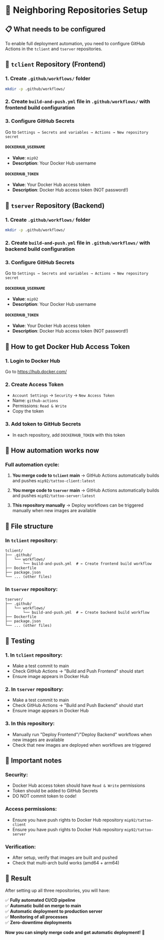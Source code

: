 # 🔧 Neighboring Repositories Setup

## 📋 What needs to be configured

To enable full deployment automation, you need to configure GitHub Actions in the `tclient` and `tserver` repositories.

## 🎯 `tclient` Repository (Frontend)

### 1. Create `.github/workflows/` folder

```bash
mkdir -p .github/workflows/
```

### 2. Create `build-and-push.yml` file in `.github/workflows/` with frontend build configuration

### 3. Configure GitHub Secrets

Go to `Settings → Secrets and variables → Actions → New repository secret`

#### `DOCKERHUB_USERNAME`

- **Value**: `mip92`
- **Description**: Your Docker Hub username

#### `DOCKERHUB_TOKEN`

- **Value**: Your Docker Hub access token
- **Description**: Docker Hub access token (NOT password!)

## 🎯 `tserver` Repository (Backend)

### 1. Create `.github/workflows/` folder

```bash
mkdir -p .github/workflows/
```

### 2. Create `build-and-push.yml` file in `.github/workflows/` with backend build configuration

### 3. Configure GitHub Secrets

Go to `Settings → Secrets and variables → Actions → New repository secret`

#### `DOCKERHUB_USERNAME`

- **Value**: `mip92`
- **Description**: Your Docker Hub username

#### `DOCKERHUB_TOKEN`

- **Value**: Your Docker Hub access token
- **Description**: Docker Hub access token (NOT password!)

## 🔑 How to get Docker Hub Access Token

### 1. Login to Docker Hub

Go to https://hub.docker.com/

### 2. Create Access Token

- `Account Settings` → `Security` → `New Access Token`
- Name: `github-actions`
- Permissions: `Read & Write`
- Copy the token

### 3. Add token to GitHub Secrets

- In each repository, add `DOCKERHUB_TOKEN` with this token

## 🔄 How automation works now

### **Full automation cycle:**

1. **You merge code to `tclient` main**
   → GitHub Actions automatically builds and pushes `mip92/tattoo-client:latest`

2. **You merge code to `tserver` main**
   → GitHub Actions automatically builds and pushes `mip92/tattoo-server:latest`

3. **This repository manually**
   → Deploy workflows can be triggered manually when new images are available

## 📁 File structure

### In `tclient` repository:

```
tclient/
├── .github/
│   └── workflows/
│       └── build-and-push.yml  # ← Create frontend build workflow
├── Dockerfile
├── package.json
└── ... (other files)
```

### In `tserver` repository:

```
tserver/
├── .github/
│   └── workflows/
│       └── build-and-push.yml  # ← Create backend build workflow
├── Dockerfile
├── package.json
└── ... (other files)
```

## 🧪 Testing

### 1. **In `tclient` repository:**

- Make a test commit to main
- Check GitHub Actions → "Build and Push Frontend" should start
- Ensure image appears in Docker Hub

### 2. **In `tserver` repository:**

- Make a test commit to main
- Check GitHub Actions → "Build and Push Backend" should start
- Ensure image appears in Docker Hub

### 3. **In this repository:**

- Manually run "Deploy Frontend"/"Deploy Backend" workflows when new images are available
- Check that new images are deployed when workflows are triggered

## 🚨 Important notes

### **Security:**

- Docker Hub access token should have `Read & Write` permissions
- Token should be added to GitHub Secrets
- DO NOT commit token to code!

### **Access permissions:**

- Ensure you have push rights to Docker Hub repository `mip92/tattoo-client`
- Ensure you have push rights to Docker Hub repository `mip92/tattoo-server`

### **Verification:**

- After setup, verify that images are built and pushed
- Check that multi-arch build works (amd64 + arm64)

## 🎉 Result

After setting up all three repositories, you will have:

✅ **Fully automated CI/CD pipeline**  
✅ **Automatic build on merge to main**  
✅ **Automatic deployment to production server**  
✅ **Monitoring of all processes**  
✅ **Zero-downtime deployments**

**Now you can simply merge code and get automatic deployment!** 🚀
